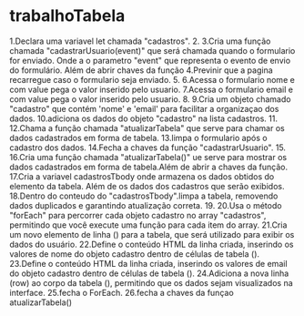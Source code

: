 # trabalhoTabela

1.Declara uma variavel let chamada "cadastros".
2.
3.Cria uma função chamada "cadastrarUsuario(event)" que será chamada quando o formulario for enviado. Onde a o parametro "event" que representa o evento de envio do formulário. Além de abrir chaves da função
4.Previnir que a pagina recarregue caso o formulario seja enviado.
5.
6.Acessa o formulario nome e com value pega o valor inserido pelo usuario.
7.Acessa o formulario email e com value pega o valor inserido pelo usuario.
8.
9.Cria um objeto chamado "cadastro" que contém 'nome' e 'email' para facilitar a organizaçao dos dados.
10.adiciona os dados do objeto "cadastro" na lista cadastros.
11.
12.Chama a função chamada "atualizarTabela" que serve para chamar os dados cadastrados em forma de tabela.
13.limpa o formulario após o cadastro dos dados.
14.Fecha a chaves da função "cadastrarUsuario".
15.
16.Cria uma função chamada "atualizarTabela()" ue serve para mostrar os dados cadastrados em forma de tabela.Além de abrir a chaves da função.
17.Cria a variavel cadastrosTbody onde armazena os dados obtidos do elemento <tbody> da tabela. Além de os dados dos cadastros que serão exibidos.
18.Dentro do conteudo do "cadastrosTbody".limpa a tabela, removendo dados duplicados e garantindo atualização correta.
19.
20.Usa o método "forEach" para percorrer cada objeto cadastro no array "cadastros", permitindo que você execute uma função para cada item do array.
21.Cria um novo elemento de linha (<tr>) para a tabela, que será utilizado para exibir os dados do usuário.
22.Define o conteúdo HTML da linha criada, inserindo os valores de nome do objeto cadastro dentro de células de tabela (<td>).
23.Define o conteúdo HTML da linha criada, inserindo os valores de email do objeto cadastro dentro de células de tabela (<td>).
24.Adiciona a nova linha (row) ao corpo da tabela (<tbody>), permitindo que os dados sejam visualizados na interface.
25.fecha o ForEach.
26.fecha a chaves da funçao atualizarTabela()




